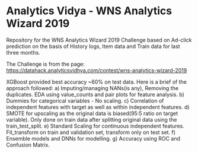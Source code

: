 # Analytics Vidya - WNS Analytics Wizard 2019
Repository for the WNS Analytics Wizard 2019 Challenge based on Ad-click prediction on the basis of History logs, Item data and Train data for last three months.

The Challenge is from the page:
https://datahack.analyticsvidhya.com/contest/wns-analytics-wizard-2019

XGBoost provided best accuracy ~60% on test data. 
Here is a brief of the approach followed:
a) Imputing/managing NANs(is any), Removing the duplicates. EDA using value_counts and pair plots for feature analysis.
b) Dummies for categorical variables - No scaling.
c) Correlation of independent features with target as well as within independent features.
d) SMOTE for upscaling as the original data is biased(95:5 ratio on target variable). Only done on train data after splitting original data using the train_test_split.
e) Standard Scaling for continuous independent features. Fit_transform on train and validation set, transform only on test set.
f) Ensemble models and DNNs for modelling.
g) Accuracy using ROC and Confusion Matrix.


